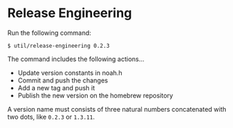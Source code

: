 # Release Engineering

Run the following command:

    $ util/release-engineering 0.2.3

The command includes the following actions...

- Update version constants in noah.h
- Commit and push the changes
- Add a new tag and push it
- Publish the new version on the homebrew repository

A version name must consists of three natural numbers concatenated with two dots, like `0.2.3` or `1.3.11`.
